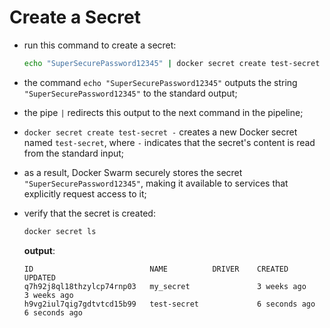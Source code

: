 # Create a Secret

- run this command to create a secret:

    ```sh
    echo "SuperSecurePassword12345" | docker secret create test-secret -
    ```

- the command `echo "SuperSecurePassword12345"` outputs the string `"SuperSecurePassword12345"` to the standard output;
- the pipe `|` redirects this output to the next command in the pipeline;
- `docker secret create test-secret -` creates a new Docker secret named `test-secret`, where `-` indicates that the secret's content is read from the standard input;


- as a result, Docker Swarm securely stores the secret `"SuperSecurePassword12345"`, making it available to services that explicitly request access to it;

- verify that the secret is created:

    ```sh
    docker secret ls
    ```

    **output**:
    
    ```commandline
    ID                          NAME          DRIVER    CREATED         UPDATED
    q7h92j8ql18thzylcp74rnp03   my_secret               3 weeks ago     3 weeks ago
    h9vg2iul7qig7gdtvtcd15b99   test-secret             6 seconds ago   6 seconds ago
    ```
